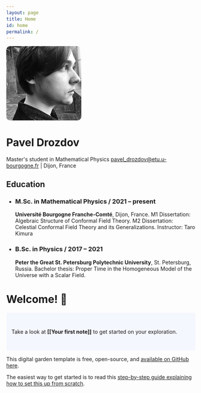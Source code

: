 ```yaml
---
layout: page
title: Home 
id: home
permalink: /
---
```


<img src="https://raw.githubusercontent.com/senseofeternity/drozdov/master/_pages/image-2.png" alt="photo" width="200"/>

# Pavel Drozdov
Master's student in Mathematical Physics
[pavel_drozdov@etu.u-bourgogne.fr](mailto:pavel_drozdov@etu.u-bourgogne.fr) | Dijon, France

## Education 
- ### M.Sc. in Mathematical Physics / 2021 – present
	**Université Bourgogne Franche-Comté**, Dijon, France.
	M1 Dissertation: Algebraic Structure of Conformal Field Theory. 
	M2 Dissertation: Celestial Conformal Field Theory and its Generalizations.
	Instructor: Taro Kimura
* ### B.Sc. in Physics / 2017 – 2021
	**Peter the Great St. Petersburg Polytechnic University**, St. Petersburg, Russia.
	Bachelor thesis: Proper Time in the Homogeneous Model of the Universe with a Scalar Field.


# Welcome! 🌱

<p style="padding: 3em 1em; background: #f5f7ff; border-radius: 4px;">
  Take a look at <span style="font-weight: bold">[[Your first note]]</span> to get started on your exploration.
</p>





This digital garden template is free, open-source, and [available on GitHub here](https://github.com/maximevaillancourt/digital-garden-jekyll-template).

The easiest way to get started is to read this [step-by-step guide explaining how to set this up from scratch](https://maximevaillancourt.com/blog/setting-up-your-own-digital-garden-with-jekyll).

<style>
  .wrapper {
    max-width: 46em;
  }
</style>
